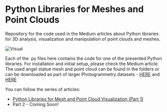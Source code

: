 # Python Libraries for Meshes and Point Clouds
Repository for the code used in the Medium articles about Python libraries for 3D analysis, visualization and manipulation of point clouds and meshes.

![Visual](images/full_beauty.gif)

Each of the .py files here contains the code for one of the presented Python libraries. For installation and initial setup, please check the Medium article. 
The used angel statue mesh and point cloud can be found in the folders or can be downloaded as part of larger Photogrammetry datasets - [HERE](https://doi.org/10.17632/bzxk2n78s9.4) and [HERE](https://doi.org/10.17632/xtv5y29xvz.2)

You can follow the series of articles:
 - [Python Libraries for Mesh and Point Cloud Visualization (Part 1)](https://medium.com/@inikolov17/python-libraries-for-mesh-and-point-cloud-visualization-part-1-daa2af36de30) 
 - Part 2 - Coming Soon!




